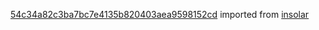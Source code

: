 [54c34a82c3ba7bc7e4135b820403aea9598152cd](https://github.com/insolar/insolar/commit/54c34a82c3ba7bc7e4135b820403aea9598152cd) imported from [insolar](https://github.com/insolar/insolar)
